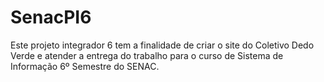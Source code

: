 # SenacPI6

Este projeto integrador 6 tem a finalidade de criar o site do Coletivo Dedo Verde e atender a entrega do trabalho para o curso de Sistema de Informação 6º Semestre do SENAC.

